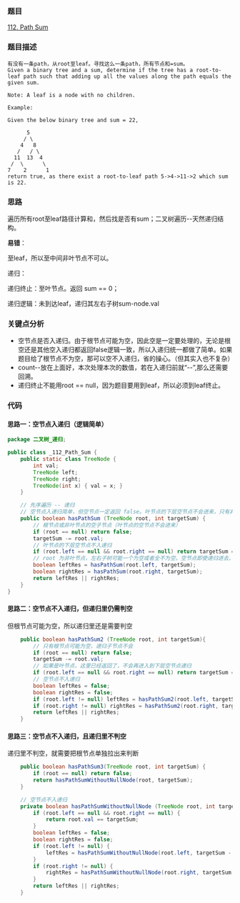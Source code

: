 ### 题目
[112. Path Sum](https://leetcode.com/problems/path-sum/)
### 题目描述
```
有没有一条path，从root至leaf。寻找这么一条path，所有节点和=sum。
Given a binary tree and a sum, determine if the tree has a root-to-leaf path such that adding up all the values along the path equals the given sum.

Note: A leaf is a node with no children.

Example:

Given the below binary tree and sum = 22,

      5
     / \
    4   8
   /   / \
  11  13  4
 /  \      \
7    2      1
return true, as there exist a root-to-leaf path 5->4->11->2 which sum is 22.
```
### 思路
遍历所有root至leaf路径计算和，然后找是否有sum；二叉树遍历--天然递归结构。

**易错**：

至leaf，所以至中间非叶节点不可以。

递归：

递归终止：至叶节点。返回 sum == 0；

递归逻辑：未到达leaf，递归其左右子树sum-node.val

### 关键点分析
* 空节点是否入递归。由于根节点可能为空，因此空是一定要处理的，无论是根空还是其他空入递归都返回false逻辑一致，所以入递归统一都做了简单。如果题目给了根节点不为空，那可以空不入递归，省的操心。（但其实入也不复杂）
* count--放在上面好，本次处理本次的数值，若在入递归前就“--”,那么还需要回溯。
* 递归终止不能用root == null，因为题目要用到leaf，所以必须到leaf终止。

### 代码
#### 思路一：空节点入递归（逻辑简单）
```java 
package 二叉树_递归;

public class _112_Path_Sum {
    public static class TreeNode {
        int val;
        TreeNode left;
        TreeNode right;
        TreeNode(int x) { val = x; }
    }

    // 先序遍历 -- 递归
    // 空节点入递归简单，但空节点一定返回 false。叶节点的下层空节点不会进来，只有非叶节点的空节点会进来
    public boolean hasPathSum (TreeNode root, int targetSum) {
        // 根节点或非叶节点的空子节点（叶节点的空节点不会进来）
        if (root == null) return false;
        targetSum -= root.val;
        // 叶节点的下层空节点不入递归
        if (root.left == null && root.right == null) return targetSum == 0;
        // root 为非叶节点，左右子树可能一个为空或者全不为空。空节点即使递归进去，也是false，跟下面的写法一样
        boolean leftRes = hasPathSum(root.left, targetSum);
        boolean rightRes = hasPathSum(root.right, targetSum);
        return leftRes || rightRes;
    }
}
```
#### 思路二：空节点不入递归，但递归里仍需判空
但根节点可能为空，所以递归里还是需要判空
```java
    public boolean hasPathSum2 (TreeNode root, int targetSum){
        // 只有根节点可能为空，递归子节点不会
        if (root == null) return false;
        targetSum -= root.val;
        // 如果是叶节点，这里已经返回了，不会再进入到下层空节点递归
        if (root.left == null && root.right == null) return targetSum == 0;
        // 空节点不入递归
        boolean leftRes = false;
        boolean rightRes = false;
        if (root.left != null) leftRes = hasPathSum2(root.left, targetSum);
        if (root.right != null) rightRes = hasPathSum2(root.right, targetSum);
        return leftRes || rightRes;
    }
```
#### 思路三：空节点不入递归，且递归里不判空
递归里不判空，就需要把根节点单独拉出来判断
```java
    public boolean hasPathSum3(TreeNode root, int targetSum) {
        if (root == null) return false;
        return hasPathSumWithoutNullNode(root, targetSum);
    }

    // 空节点不入递归
    private boolean hasPathSumWithoutNullNode (TreeNode root, int targetSum) {
        if (root.left == null && root.right == null) {
            return root.val == targetSum;
        }
        boolean leftRes = false;
        boolean rightRes = false;
        if (root.left != null) {
            leftRes = hasPathSumWithoutNullNode(root.left, targetSum - root.val);
        }
        if (root.right != null) {
            rightRes = hasPathSumWithoutNullNode(root.right, targetSum - root.val);
        }
        return leftRes || rightRes;
    }
```
